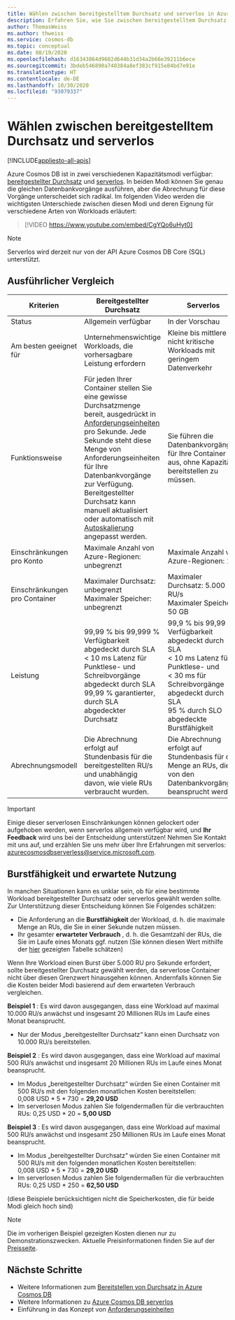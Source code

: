 ```yaml
---
title: Wählen zwischen bereitgestelltem Durchsatz und serverlos in Azure Cosmos DB
description: Erfahren Sie, wie Sie zwischen bereitgestelltem Durchsatz und serverlos für ihre Workload wählen.
author: ThomasWeiss
ms.author: thweiss
ms.service: cosmos-db
ms.topic: conceptual
ms.date: 08/19/2020
ms.openlocfilehash: d16343864d9602d644b31d34a2b66e39211b6ece
ms.sourcegitcommit: 3bdeb546890a740384a8ef383cf915e84bd7e91e
ms.translationtype: HT
ms.contentlocale: de-DE
ms.lasthandoff: 10/30/2020
ms.locfileid: "93079337"
---
```

# <a name="how-to-choose-between-provisioned-throughput-and-serverless"></a>Wählen zwischen bereitgestelltem Durchsatz und serverlos
[!INCLUDE[appliesto-all-apis](includes/appliesto-all-apis.md)]

Azure Cosmos DB ist in zwei verschiedenen Kapazitätsmodi verfügbar: [bereitgestellter Durchsatz](set-throughput.md) und [serverlos](serverless.md). In beiden Modi können Sie genau die gleichen Datenbankvorgänge ausführen, aber die Abrechnung für diese Vorgänge unterscheidet sich radikal. Im folgenden Video werden die wichtigsten Unterschiede zwischen diesen Modi und deren Eignung für verschiedene Arten von Workloads erläutert:

> [!VIDEO https://www.youtube.com/embed/CgYQo6uHyt0]

> [!NOTE]
> Serverlos wird derzeit nur von der API Azure Cosmos DB Core (SQL) unterstützt.

## <a name="detailed-comparison"></a>Ausführlicher Vergleich

| Kriterien | Bereitgestellter Durchsatz | Serverlos |
| --- | --- | --- |
| Status | Allgemein verfügbar | In der Vorschau |
| Am besten geeignet für | Unternehmenswichtige Workloads, die vorhersagbare Leistung erfordern | Kleine bis mittlere nicht kritische Workloads mit geringem Datenverkehr |
| Funktionsweise | Für jeden Ihrer Container stellen Sie eine gewisse Durchsatzmenge bereit, ausgedrückt in [Anforderungseinheiten](request-units.md) pro Sekunde. Jede Sekunde steht diese Menge von Anforderungseinheiten für Ihre Datenbankvorgänge zur Verfügung. Bereitgestellter Durchsatz kann manuell aktualisiert oder automatisch mit [Autoskalierung](provision-throughput-autoscale.md) angepasst werden. | Sie führen die Datenbankvorgänge für Ihre Container aus, ohne Kapazität bereitstellen zu müssen. |
| Einschränkungen pro Konto | Maximale Anzahl von Azure-Regionen: unbegrenzt | Maximale Anzahl von Azure-Regionen: 1 |
| Einschränkungen pro Container | Maximaler Durchsatz: unbegrenzt<br>Maximaler Speicher: unbegrenzt | Maximaler Durchsatz: 5.000 RU/s<br>Maximaler Speicher: 50 GB |
| Leistung | 99,99 % bis 99,999 % Verfügbarkeit abgedeckt durch SLA<br>< 10 ms Latenz für Punktlese- und Schreibvorgänge abgedeckt durch SLA<br>99,99 % garantierter, durch SLA abgedeckter Durchsatz | 99,9 % bis 99,99 % Verfügbarkeit abgedeckt durch SLA<br>< 10 ms Latenz für Punktlese- und < 30 ms für Schreibvorgänge abgedeckt durch SLA<br>95 % durch SLO abgedeckte Burstfähigkeit |
| Abrechnungsmodell | Die Abrechnung erfolgt auf Stundenbasis für die bereitgestellten RU/s und unabhängig davon, wie viele RUs verbraucht wurden. | Die Abrechnung erfolgt auf Stundenbasis für die Menge an RUs, die von den Datenbankvorgängen beansprucht werden. |

> [!IMPORTANT]
> Einige dieser serverlosen Einschränkungen können gelockert oder aufgehoben werden, wenn serverlos allgemein verfügbar wird, und **Ihr Feedback** wird uns bei der Entscheidung unterstützen! Nehmen Sie Kontakt mit uns auf, und erzählen Sie uns mehr über Ihre Erfahrungen mit serverlos: [azurecosmosdbserverless@service.microsoft.com](mailto:azurecosmosdbserverless@service.microsoft.com).

## <a name="burstability-and-expected-consumption"></a>Burstfähigkeit und erwartete Nutzung

In manchen Situationen kann es unklar sein, ob für eine bestimmte Workload bereitgestellter Durchsatz oder serverlos gewählt werden sollte. Zur Unterstützung dieser Entscheidung können Sie Folgendes schätzen:

- Die Anforderung an die **Burstfähigkeit** der Workload, d. h. die maximale Menge an RUs, die Sie in einer Sekunde nutzen müssen.
- Ihr gesamter **erwarteter Verbrauch** , d. h. die Gesamtzahl der RUs, die Sie im Laufe eines Monats ggf. nutzen (Sie können diesen Wert mithilfe der [hier](plan-manage-costs.md#estimating-serverless-costs) gezeigten Tabelle schätzen)

Wenn Ihre Workload einen Burst über 5.000 RU pro Sekunde erfordert, sollte bereitgestellter Durchsatz gewählt werden, da serverlose Container nicht über diesen Grenzwert hinausgehen können. Andernfalls können Sie die Kosten beider Modi basierend auf dem erwarteten Verbrauch vergleichen.

**Beispiel 1** : Es wird davon ausgegangen, dass eine Workload auf maximal 10.000 RU/s anwächst und insgesamt 20 Millionen RUs im Laufe eines Monat beansprucht.

- Nur der Modus „bereitgestellter Durchsatz“ kann einen Durchsatz von 10.000 RU/s bereitstellen.

**Beispiel 2** : Es wird davon ausgegangen, dass eine Workload auf maximal 500 RU/s anwächst und insgesamt 20 Millionen RUs im Laufe eines Monat beansprucht.

- Im Modus „bereitgestellter Durchsatz“ würden Sie einen Container mit 500 RU/s mit den folgenden monatlichen Kosten bereitstellen: 0,008 USD * 5 * 730 = **29,20 USD**
- Im serverlosen Modus zahlen Sie folgendermaßen für die verbrauchten RUs: 0,25 USD * 20 = **5,00 USD**

**Beispiel 3** : Es wird davon ausgegangen, dass eine Workload auf maximal 500 RU/s anwächst und insgesamt 250 Millionen RUs im Laufe eines Monat beansprucht.

- Im Modus „bereitgestellter Durchsatz“ würden Sie einen Container mit 500 RU/s mit den folgenden monatlichen Kosten bereitstellen: 0,008 USD * 5 * 730 = **29,20 USD**
- Im serverlosen Modus zahlen Sie folgendermaßen für die verbrauchten RUs: 0,25 USD * 250 = **62,50 USD**

(diese Beispiele berücksichtigen nicht die Speicherkosten, die für beide Modi gleich hoch sind)

> [!NOTE]
> Die im vorherigen Beispiel gezeigten Kosten dienen nur zu Demonstrationszwecken. Aktuelle Preisinformationen finden Sie auf der [Preisseite](https://azure.microsoft.com/pricing/details/cosmos-db/).

## <a name="next-steps"></a>Nächste Schritte

- Weitere Informationen zum [Bereitstellen von Durchsatz in Azure Cosmos DB](set-throughput.md)
- Weitere Informationen zu [Azure Cosmos DB serverlos](serverless.md)
- Einführung in das Konzept von [Anforderungseinheiten](request-units.md)
